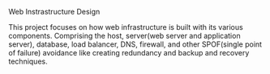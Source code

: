 Web Instrastructure Design

This project focuses on how web infrastructure is built with its various components.
Comprising the host, server(web server and application server), database, load balancer, DNS, firewall, and other SPOF(single point of failure) avoidance like creating redundancy and backup and recovery techniques.

